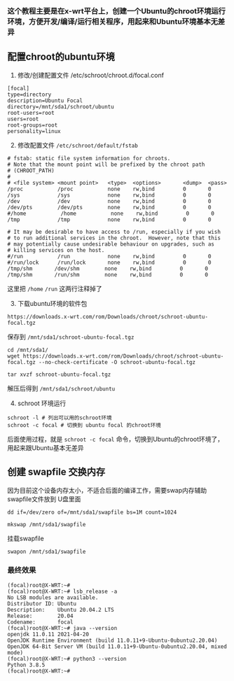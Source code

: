 ### 这个教程主要是在x-wrt平台上，创建一个Ubuntu的chroot环境运行环境，方便开发/编译/运行相关程序，用起来和Ubuntu环境基本无差异


## 配置chroot的ubuntu环境

1. 修改/创建配置文件 /etc/schroot/chroot.d/focal.conf
```
[focal]
type=directory
description=Ubuntu Focal
directory=/mnt/sda1/schroot/ubuntu
root-users=root
users=root
root-groups=root
personality=linux
```

2. 修改配置文件 `/etc/schroot/default/fstab`
```
# fstab: static file system information for chroots.
# Note that the mount point will be prefixed by the chroot path
# (CHROOT_PATH)
#
# <file system> <mount point>   <type>  <options>       <dump>  <pass>
/proc           /proc           none    rw,bind         0       0
/sys            /sys            none    rw,bind         0       0
/dev            /dev            none    rw,bind         0       0
/dev/pts        /dev/pts        none    rw,bind         0       0
#/home           /home           none    rw,bind         0       0
/tmp            /tmp            none    rw,bind         0       0

# It may be desirable to have access to /run, especially if you wish
# to run additional services in the chroot.  However, note that this
# may potentially cause undesirable behaviour on upgrades, such as
# killing services on the host.
#/run           /run            none    rw,bind         0       0
#/run/lock      /run/lock       none    rw,bind         0       0
/tmp/shm       /dev/shm        none    rw,bind         0       0
/tmp/shm       /run/shm        none    rw,bind         0       0
```
这里把 `/home` `/run` 这两行注释掉了

3. 下载ubuntu环境的软件包
```
https://downloads.x-wrt.com/rom/Downloads/chroot/schroot-ubuntu-focal.tgz
```
保存到 `/mnt/sda1/schroot-ubuntu-focal.tgz`
```
cd /mnt/sda1/
wget https://downloads.x-wrt.com/rom/Downloads/chroot/schroot-ubuntu-focal.tgz --no-check-certificate -O schroot-ubuntu-focal.tgz

tar xvzf schroot-ubuntu-focal.tgz
```

解压后得到 `/mnt/sda1/schroot/ubuntu`

4. schroot 环境运行
```
schroot -l # 列出可以用的schroot环境
schroot -c focal # 切换到 ubuntu focal 的chroot环境
```

后面使用过程，就是 `schroot -c focal` 命令，切换到Ubuntu的chroot环境了，用起来跟Ubuntu基本无差异


## 创建 swapfile 交换内存
因为目前这个设备内存太小，不适合后面的编译工作，需要swap内存辅助
swapfile文件放到 U盘里面

```
dd if=/dev/zero of=/mnt/sda1/swapfile bs=1M count=1024

mkswap /mnt/sda1/swapfile
```

挂载swapfile
```
swapon /mnt/sda1/swapfile
```

### 最终效果
```
(focal)root@X-WRT:~#
(focal)root@X-WRT:~# lsb_release -a
No LSB modules are available.
Distributor ID: Ubuntu
Description:    Ubuntu 20.04.2 LTS
Release:        20.04
Codename:       focal
(focal)root@X-WRT:~# java --version
openjdk 11.0.11 2021-04-20
OpenJDK Runtime Environment (build 11.0.11+9-Ubuntu-0ubuntu2.20.04)
OpenJDK 64-Bit Server VM (build 11.0.11+9-Ubuntu-0ubuntu2.20.04, mixed mode)
(focal)root@X-WRT:~# python3 --version
Python 3.8.5
(focal)root@X-WRT:~#
```
